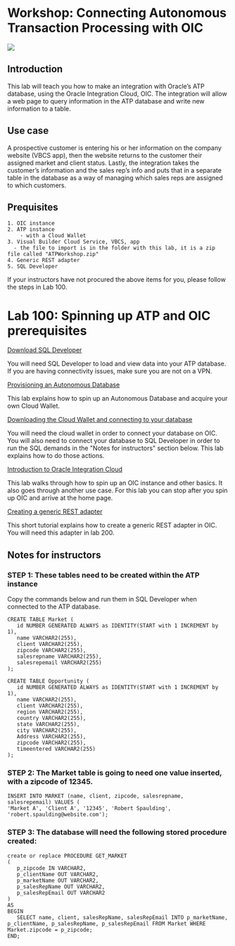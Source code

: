 
# Workshop: Connecting Autonomous Transaction Processing with OIC

![](screenshots/general/2.png)

## Introduction

This lab will teach you how to make an integration with Oracle’s ATP database, using the Oracle Integration Cloud, OIC. The integration will allow a web page to query information in the ATP database and write new information to a table.

## Use case 

A prospective customer is entering his or her information on the company website (VBCS app), then the website returns to the customer their assigned market and client status. Lastly, the integration takes the customer’s information and the sales rep’s info and puts that in a separate table in the database as a way of managing which sales reps are assigned to which customers. 

## Prequisites
	1. OIC instance 
	2. ATP instance
		- with a Cloud Wallet
	3. Visual Builder Cloud Service, VBCS, app 
      - the file to import is in the folder with this lab, it is a zip file called "ATPWorkshop.zip"
	4. Generic REST adapter
	5. SQL Developer

If your instructors have not procured the above items for you, please follow the steps in Lab 100. 

# Lab 100: Spinning up ATP and OIC prerequisites

[Download SQL Developer](https://www.oracle.com/technetwork/developer-tools/sql-developer/downloads/index.html)

You will need SQL Developer to load and view data into your ATP database. If you are having connectivity issues, make sure you are not on a VPN. 

[Provisioning an Autonomous Database](https://oracle.github.io/learning-library/workshops/autonomous-transaction-processing/?page=LabGuide100ProvisionAnATPDatabase.md)

This lab explains how to spin up an Autonomous Database and acquire your own Cloud Wallet. 

[Downloading the Cloud Wallet and connecting to your database](https://oracle.github.io/learning-library/workshops/autonomous-transaction-processing/?page=LabGuide200SecureConnectivityAndDataAccess.md)

You will need the cloud wallet in order to connect your database on OIC. You will also need to connect your database to SQL Developer in order to run the SQL demands in the "Notes for instructors" section below. This lab explains how to do those actions. 

[Introduction to Oracle Integration Cloud](https://github.com/KseniiaRyuma/HCM_to_EBS_integration/blob/master/oic100.md)

This lab walks through how to spin up an OIC instance and other basics. It also goes through another use case. For this lab you can stop after you spin up OIC and arrive at the home page. 

[Creating a generic REST adapter](https://github.com/OracleCPS/oic-intro/blob/master/tutorial101.md)

This short tutorial explains how to create a generic REST adapter in OIC. You will need this adapter in lab 200. 

## Notes for instructors

### **STEP 1**: These tables need to be created within the ATP instance

Copy the commands below and run them in SQL Developer when connected to the ATP database. 

```
CREATE TABLE Market (
   id NUMBER GENERATED ALWAYS as IDENTITY(START with 1 INCREMENT by 1),
   name VARCHAR2(255),
   client VARCHAR2(255),
   zipcode VARCHAR2(255),
   salesrepname VARCHAR2(255),
   salesrepemail VARCHAR2(255)
);
```
```
CREATE TABLE Opportunity (
   id NUMBER GENERATED ALWAYS as IDENTITY(START with 1 INCREMENT by 1),
   name VARCHAR2(255),
   client VARCHAR2(255),
   region VARCHAR2(255),
   country VARCHAR2(255),
   state VARCHAR2(255),
   city VARCHAR2(255),
   Address VARCHAR2(255),
   zipcode VARCHAR2(255),
   timeentered VARCHAR2(255)
);
```

### **STEP 2**: The Market table is going to need one value inserted, with a zipcode of 12345. 

```
INSERT INTO MARKET (name, client, zipcode, salesrepname, salesrepemail) VALUES (
'Market A', 'Client A', '12345', 'Robert Spaulding', 'robert.spaulding@website.com');
```

### **STEP 3**: The database will need the following stored procedure created: 
```
create or replace PROCEDURE GET_MARKET
(
   p_zipcode IN VARCHAR2,
   p_clientName OUT VARCHAR2,
   p_marketName OUT VARCHAR2,
   p_salesRepName OUT VARCHAR2,
   p_salesRepEmail OUT VARCHAR2
)
AS
BEGIN
   SELECT name, client, salesRepName, salesRepEmail INTO p_marketName, p_clientName, p_salesRepName, p_salesRepEmail FROM Market WHERE Market.zipcode = p_zipcode;
END;
```








